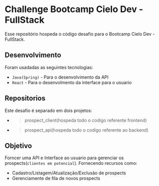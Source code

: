 # Challenge Bootcamp Cielo Dev - FullStack

Esse repositório hospeda o código desafio para o Bootcamp Cielo Dev - FullStack.

## Desenvolvimento

Foram usadadas as seguintes tecnologias:
* `Java(Spring)` - Para o desenvolvimento da API
* `React` - Para o desenvolmento da interface para o usuario

## Repositorios

Este desafio é separado em dois projetos:
* >prospect_client(hospeda todo o codigo referente frontend)
* >prospect_api(hospeda todo o codigo referente ao backend)

## Objetivo

Forncer uma API  e Interface ao usuario para gerenciar os prospects(`clientes em potencial`).
Fornecendo recursos como:

* Cadastro/Listagem/Atualização/Exclusão de prospects
* Gerenciamente de fila de novos prospects